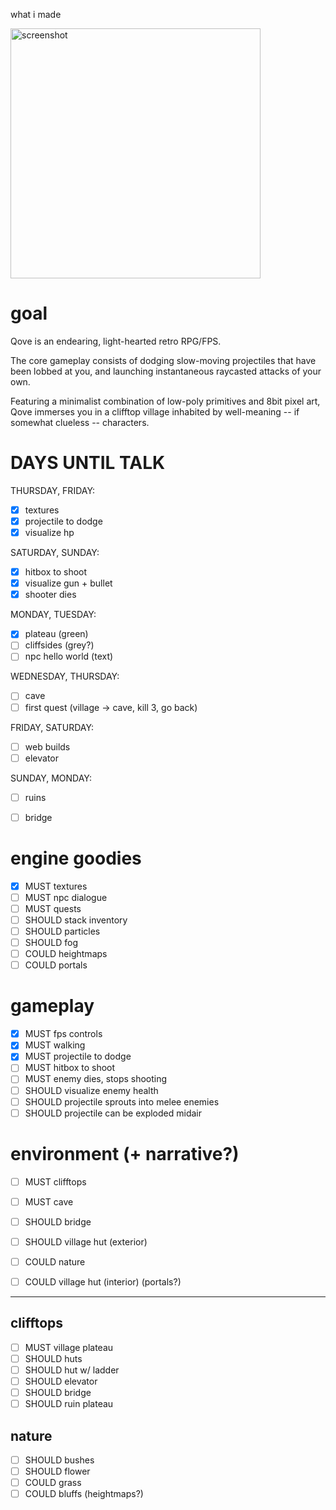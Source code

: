 what i made

<img width="400" alt="screenshot" src="https://github.com/cedric-h/qove/assets/25539554/76bb1abe-e344-4639-99de-1ec4485de6d2">

# goal

Qove is an endearing, light-hearted retro RPG/FPS.

The core gameplay consists of dodging slow-moving projectiles that have been lobbed at you,
and launching instantaneous raycasted attacks of your own.

Featuring a minimalist combination of low-poly primitives and 8bit pixel art, Qove immerses
you in a clifftop village inhabited by well-meaning -- if somewhat clueless -- characters.


# DAYS UNTIL TALK

THURSDAY, FRIDAY:
- [x] textures
- [x] projectile to dodge
- [x] visualize hp

SATURDAY, SUNDAY:
- [x] hitbox to shoot
- [x] visualize gun + bullet
- [x] shooter dies

MONDAY, TUESDAY:
- [x] plateau (green)
- [ ] cliffsides (grey?)
- [ ] npc hello world (text)

WEDNESDAY, THURSDAY:
- [ ] cave
- [ ] first quest (village -> cave, kill 3, go back)

FRIDAY, SATURDAY:
- [ ] web builds
- [ ] elevator

SUNDAY, MONDAY:
- [ ] ruins
- [ ] bridge


# engine goodies
- [x] MUST   textures
- [ ] MUST   npc dialogue
- [ ] MUST   quests
- [ ] SHOULD stack inventory
- [ ] SHOULD particles
- [ ] SHOULD fog
- [ ] COULD  heightmaps
- [ ] COULD  portals

# gameplay
- [x] MUST   fps controls
- [x] MUST   walking
- [x] MUST   projectile to dodge
- [ ] MUST   hitbox to shoot
- [ ] MUST   enemy dies, stops shooting
- [ ] SHOULD visualize enemy health
- [ ] SHOULD projectile sprouts into melee enemies
- [ ] SHOULD projectile can be exploded midair

# environment (+ narrative?)
- [ ] MUST   clifftops
- [ ] MUST   cave
- [ ] SHOULD bridge
- [ ] SHOULD village hut (exterior)
- [ ] COULD  nature
- [ ] COULD  village hut (interior) (portals?)


---

## clifftops
- [ ] MUST   village plateau
- [ ] SHOULD huts
- [ ] SHOULD hut w/ ladder
- [ ] SHOULD elevator
- [ ] SHOULD bridge
- [ ] SHOULD ruin plateau

## nature
- [ ] SHOULD bushes
- [ ] SHOULD flower
- [ ] COULD  grass
- [ ] COULD  bluffs (heightmaps?)
